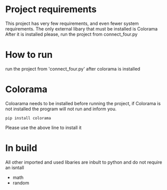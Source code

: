 # Project requirements
This project has very few requirements, and even fewer system requirements.
The only external libary that must be installed is Colorama
After it is installed please, run the project from connect_four.py 
 
# How to run
run the project from 'connect_four.py' after colorama is installed

# Colorama
Coloarama needs to be installed before running the project, if Colorama is not installed the program will not run and inform you.

`pip install colorama`

Please use the above line to install it

# In build
All other imported and used libaries are inbult to python and do not require an isntall
- math
- random